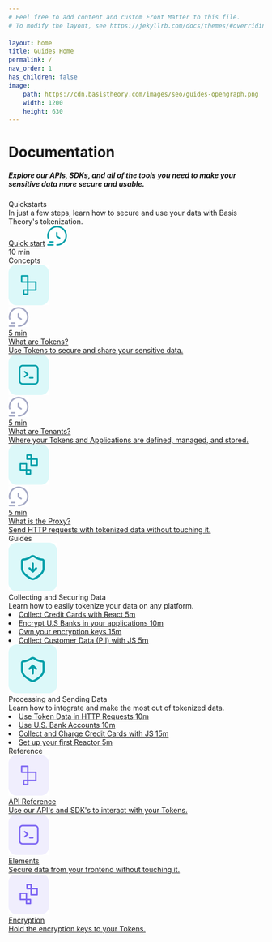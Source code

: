 ```yaml
---
# Feel free to add content and custom Front Matter to this file.
# To modify the layout, see https://jekyllrb.com/docs/themes/#overriding-theme-defaults

layout: home
title: Guides Home
permalink: /
nav_order: 1
has_children: false
image:
    path: https://cdn.basistheory.com/images/seo/guides-opengraph.png
    width: 1200
    height: 630
---
```


<html>
    <head>
        <meta charset="utf-8">
        <title>Basis Theory Overview</title>
    </head>
    <body class="home-page">
        <h1>Documentation</h1>
        <h5>Explore our APIs, SDKs, and all of the tools you need to make your sensitive data more secure and usable.</h5>
        <div class="quickstarts">
            <div class="quickstart-info">
                <div class="quickstart-header">Quickstarts</div>
                <div class="quickstart-subtitle">In just a few steps, learn how to secure and use your data with Basis Theory's tokenization.</div>
                <div class="quickstart-action">
                    <a href="/getting_started">Quick start</a>
                    <img src="./assets/images/icons/blue-time.svg" alt="time-icon">
                    <div>10 min</div>
                </div>
            </div>
        </div>
        <div class="sub-header">
            Concepts
        </div>
        <div class="cards">
            <a class="card" href="/concepts/what-are-tokens">
                <div class="icon-and-time-estimate">
                    <img src="./assets/images/icons/blue-token.svg">
                    <div class="time-estimate">
                        <img src="./assets/images/icons/grey-time.svg" alt="time-icon">
                        <div>5 min</div>
                    </div>
                </div>
                <div class="card-title">What are Tokens?</div>
                <div>Use Tokens to secure and share your sensitive data.</div>
            </a>
            <a class="card" href="/concepts/what-are-tenants">
                <div class="icon-and-time-estimate">
                    <img src="./assets/images/icons/blue-terminal.svg">
                    <div class="time-estimate">
                        <img src="./assets/images/icons/grey-time.svg" alt="time-icon">
                        <div>5 min</div>
                    </div>
                </div>
                <div class="card-title">What are Tenants?</div>
                <div>Where your Tokens and Applications are defined, managed, and stored.</div>
            </a>
            <a class="card" href="/concepts/what-is-the-proxy">
                <div class="icon-and-time-estimate">
                    <img src="./assets/images/icons/blue-reactor.svg">
                    <div class="time-estimate">
                        <img src="./assets/images/icons/grey-time.svg" alt="time-icon">
                        <div>5 min</div>
                    </div>
                </div>
                <div class="card-title">What is the Proxy?</div>
                <div>Send HTTP requests with tokenized data without touching it.</div>
            </a>
        </div>
        <div class="sub-header">
            Guides
        </div>
        <div class="cards">
            <div class="card guide">
                <div class="icon-and-guides">
                    <img src="./assets/images/icons/shield-down-arrow.svg" alt="shield-down-arrow">
                    <div class="guides">
                        <div class="card-title">Collecting and Securing Data</div>
                        <div>Learn how to easily tokenize your data on any platform.</div>
                        <div class="guides-list">
                            <li><a href="/guides/collect-atomic-cards-with-elements-react">Collect Credit Cards with React <span class="guide-time-estimate">5m</span></a></li>
                            <li><a href="/guides/encrypt-us-banks-in-your-applications">Encrypt U.S Banks in your applications <span class="guide-time-estimate">10m</span></a></li>
                            <li><a href="/guides/own-your-encryption-keys">Own your encryption keys <span class="guide-time-estimate">15m</span></a></li>
                            <li><a href="/guides/collect-pii-js">Collect Customer Data (PII) with JS <span class="guide-time-estimate">5m</span></a></li>
                        </div>
                    </div>
                </div>
            </div>
            <div class="card guide">
                <div class="icon-and-guides">
                    <img src="./assets/images/icons/shield-up-arrow.svg" alt="shield-up-arrow">
                    <div class="guides">
                        <div class="card-title">Processing and Sending Data</div>
                        <div>Learn how to integrate and make the most out of tokenized data.</div>
                        <div class="guides-list">
                            <li><a href="/guides/use-token-data-in-http-requests">Use Token Data in HTTP Requests <span class="guide-time-estimate">10m</span></a></li>
                            <li><a href="/guides/use-us-bank-accounts-without-touching-them">Use U.S. Bank Accounts <span class="guide-time-estimate">10m</span></a></li>
                            <li><a href="/guides/collect-atomic-cards-with-elements">Collect and Charge Credit Cards with JS <span class="guide-time-estimate">15m</span></a></li>
                            <li><a href="/guides/setup-your-first-reactor">Set up your first Reactor <span class="guide-time-estimate">5m</span></a></li>
                        </div>
                    </div>
                </div>
            </div>
        </div>
        <div class="sub-header">
            Reference
        </div>
        <div class="cards">
            <a class="card" href="https://docs.basistheory.com/api-reference/#introduction">
                <div class="icon-and-time-estimate">
                    <img src="./assets/images/icons/purple-token.svg">
                </div>
                <div class="card-title">API Reference</div>
                <div>Use our API's and SDK's to interact with your Tokens.</div>
            </a>
            <a class="card" href="https://docs.basistheory.com/elements/#introduction">
                <div class="icon-and-time-estimate">
                    <img src="./assets/images/icons/purple-terminal.svg">
                </div>
                <div class="card-title">Elements</div>
                <div>Secure data from your frontend without touching it.</div>
            </a>
            <a class="card" href="https://docs.basistheory.com/encryption/#introduction">
                <div class="icon-and-time-estimate">
                    <img src="./assets/images/icons/purple-reactor.svg">
                </div>
                <div class="card-title">Encryption</div>
                <div>Hold the encryption keys to your Tokens.</div>
            </a>
        </div>
    </body>
</html>